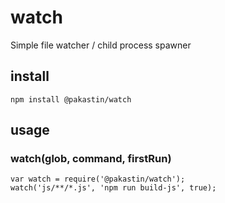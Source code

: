# watch
Simple file watcher / child process spawner

## install
```
npm install @pakastin/watch
```

## usage
### watch(glob, command, firstRun)

```
var watch = require('@pakastin/watch');
watch('js/**/*.js', 'npm run build-js', true);
```
